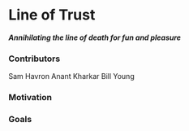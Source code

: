 # Line of Trust

***Annihilating the line of death for fun and pleasure***

### Contributors
Sam Havron
Anant Kharkar
Bill Young

### Motivation

### Goals